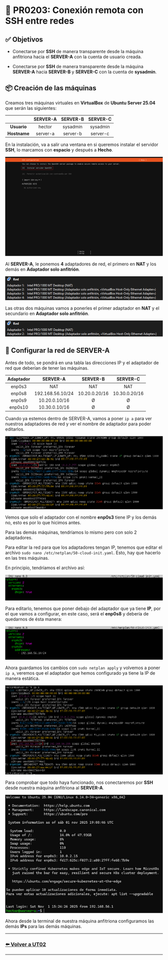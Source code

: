 # 📄 PR0203: Conexión remota con SSH entre redes

## ✅ Objetivos
- Conectarse por **SSH** de manera transparente desde la máquina anfitriona hacia el **SERVER-A** con la cuenta de usuario creada.

- Conectarse por **SSH** de manera transparente desde la máquina **SERVER-A** hacia **SERVER-B** y **SERVER-C** con la cuenta de **sysadmin**.

## 📦 Creación de las máquinas
Creamos tres máquinas virtuales en **VirtualBox** de **Ubuntu Server 25.04** que serán las siguientes:

|                | SERVER-A   | SERVER-B   | SERVER-C   |
|:--------------:|:----------:|:----------:|:----------:|
| **Usuario**    | hector     | sysadmin   | sysadmin   |
| **Hostname**   | server-a   | server-b   | server-c   |

En la instalación, va a salir una ventana en si queremos instalar el servidor **SSH**, lo marcamos con **espacio** y después a **Hecho**.

![Instalar SSH](Imagenes/SSH.png)

Al **SERVER-A**, le ponemos **4** adaptadores de red, el primero en **NAT** y los demás en **Adaptador solo anfitrión**.

![Adaptador red SERVER-A](Imagenes/Red-A.png)

Las otras dos máquinas vamos a ponerles el primer adaptador en **NAT** y el secundario en **Adaptador solo anfitrión**.

![Adaptador red SERVER-B y C](Imagenes/Red-BC.png)

## 🔧 Configurar la red de **SERVER-A**
Antes de todo, se pondrá en una tabla las direcciones IP y el adaptador de red que deberían de tener las máquinas.

| Adaptador    | SERVER-A           | SERVER-B      | SERVER-C      |
|:------------:|:------------------:|:-------------:|:-------------:|
| enp0s3       | NAT                | NAT           | NAT           |
| enp0s8       | 192.168.56.10/24   | 10.20.0.20/16 | 10.30.0.20/16 |
| enp0s9       | 10.20.0.10/16      | Ø             | Ø             |
| enp0s10      | 10.30.0.10/16      | Ø             | Ø             |

Cuando ya estemos dentro de SERVER-A, vamos a poner `ip a` para ver nuestros adaptadores de red y ver el nombre de adaptador para poder editarlos.

![ip a SERVER-A](Imagenes/ipa-A.png)

Vemos que solo el adaptador con el nombre **enp0s3** tiene IP y los demás no, esto es por lo que hicimos antes.

Para las demás máquinas, tendríamos lo mismo pero con solo 2 adaptadores.

Para editar la red para que los adaptadores tengan IP, tenemos que editar el archivo `sudo nano /etc/netplan/50-cloud-init.yaml`. Esto, hay que hacerlo en las tres máquinas.

En principio, tendríamos el archivo así:

![Editar redes](Imagenes/netplan.png)

Para editarlo, tenemos que poner debajo del adaptador que ya tiene **IP**, por el que vamos a configurar, en este caso, será el **enp0s8** y debería de quedarnos de ésta manera:

![netplan A](Imagenes/netplan-A.png)

Ahora guardamos los cambios con `sudo netplan apply` y volvemos a poner `ip a`, veremos que el adaptador que hemos configurado ya tiene la IP de manera estática.

![ip a SERVER-A](Imagenes/ipa1.png)

Para comprobar que todo haya funcionado, nos conectaremos por **SSH** desde nuestra máquina anfitriona al **SERVER-A**.

![SSH SERVER-A](Imagenes/ssh_A_1.png)

Ahora desde la terminal de nuestra máquina anfitriona configuramos las demás **IPs** para las demás máquinas.



---
### [⬅️ Volver a UT02](../index.md)
---